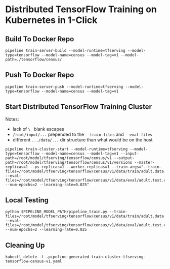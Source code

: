 # Distributed TensorFlow Training on Kubernetes in 1-Click

## Build To Docker Repo
```
pipeline train-server-build --model-runtime=tfserving --model-type=tensorflow --model-name=census --model-tag=v1 --model-path=./tensorflow/census/
```

## Push To Docker Repo
```
pipeline train-server-push --model-runtime=tfserving --model-type=tensorflow --model-name=census --model-tag=v1
```

## Start Distributed TensorFlow Training Cluster
Notes:
* lack of `\ ` blank escapes
* `/root/input/...` prepended to the `--train-files` and `--eval-files`
* different `.../data/...` dir structure than what would be on the host
```
pipeline train-cluster-start --model-runtime=tfserving --model-type=tensorflow --model-name=census --model-tag=v1 --input-path=/root/model/tfserving/tensorflow/census/v1 --output-path=/root/model/tfserving/tensorflow/census/v1/versions --master-replicas=1 --ps-replicas=1 --worker-replicas=1 --train-args="--train-files=/root/model/tfserving/tensorflow/census/v1/data/train/adult.data.csv --eval-files=/root/model/tfserving/tensorflow/census/v1/data/eval/adult.test.csv --num-epochs=2 --learning-rate=0.025"
```

## Local Testing
```
python $PIPELINE_MODEL_PATH/pipeline_train.py --train-files=/root/model/tfserving/tensorflow/census/v1/data/train/adult.data.csv --eval-files=/root/model/tfserving/tensorflow/census/v1/data/eval/adult.test.csv --num-epochs=2 --learning-rate=0.025
```

## Cleaning Up
```
kubectl delete -f .pipeline-generated-train-cluster-tfserving-tensorflow-census-v1.yaml
```
